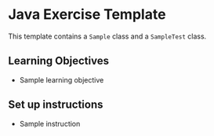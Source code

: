 # Java Exercise Template

This template contains a `Sample` class and a `SampleTest` class.

## Learning Objectives
- Sample learning objective

## Set up instructions
- Sample instruction
